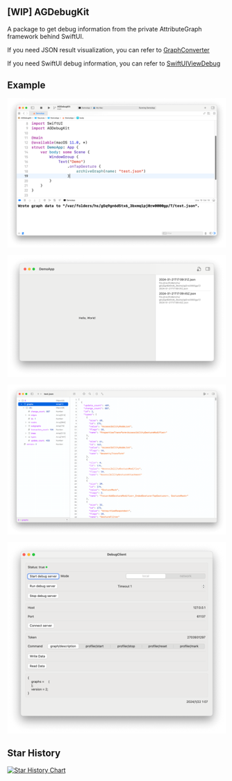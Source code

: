 ## [WIP] AGDebugKit

A package to get debug information from the private AttributeGraph framework behind SwiftUI.

If you need JSON result visualization, you can refer to [GraphConverter](https://github.com/OpenSwiftUIProject/GraphConverter)

If you need SwiftUI debug information, you can refer to [SwiftUIViewDebug](https://github.com/OpenSwiftUIProject/SwiftUIViewDebug)

## Example

![Demo App Console](Resources/demo_app.png)

![Demo App Screenshot](Resources/demo_app_2.png)

![Demo JSON](Resources/demo_json.png)

![Debug Client Screenshot](Resources/debug_client.png)

## Star History

<a href="https://star-history.com/#OpenSwiftUIProject/AGDebugKit&Date">
  <picture>
    <source media="(prefers-color-scheme: dark)" srcset="https://api.star-history.com/svg?repos=OpenSwiftUIProject/AGDebugKit&type=Date&theme=dark" />
    <source media="(prefers-color-scheme: light)" srcset="https://api.star-history.com/svg?repos=OpenSwiftUIProject/AGDebugKit&type=Date" />
    <img alt="Star History Chart" src="https://api.star-history.com/svg?repos=OpenSwiftUIProject/AGDebugKit&type=Date" />
  </picture>
</a>

